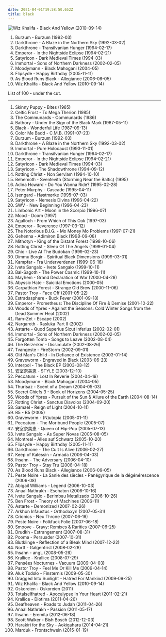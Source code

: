 ```yaml
---
date: 2021-04-01T19:58:50.652Z
title: black
---
```

![Wiz Khalifa - Black And Yellow (2010-09-14)](http://coverartarchive.org/release/b58e040e-e64c-4d77-bbec-5dde4755de8a/28279457366-500.jpg "Wiz Khalifa - Black And Yellow (2010-09-14)")
<ol>
<li data-cover="http://coverartarchive.org/release/c6e9caed-aeb3-4de7-b47e-0c9c9b91a1dc/6619076015-500.jpg" data-tags="black metal">Burzum - Burzum (1992-03)</li>
<li data-cover="http://coverartarchive.org/release/c75ff366-2c7f-4c58-b900-391d2b5aaf33/7290226551-500.jpg" data-tags="black metal">Darkthrone - A Blaze in the Northern Sky (1992-03-02)</li>
<li data-cover="http://coverartarchive.org/release/e2f25d41-736c-40e9-83b3-678f42873eb3/14548660035-500.jpg" data-tags="black metal">Darkthrone - Transilvanian Hunger (1994-02-17)</li>
<li data-cover="https://via.placeholder.com/150" data-tags="black metal, symphonic black metal">Emperor - In the Nightside Eclipse (1994-02-21)</li>
<li data-cover="https://via.placeholder.com/150" data-tags="black metal">Satyricon - Dark Medieval Times (1994-03)</li>
<li data-cover="https://via.placeholder.com/150" data-tags="black metal">Immortal - Sons of Northern Darkness (2002-02-05)</li>
<li data-cover="https://img.discogs.com/lR9OILM_9YX_f7xYHNGmT4wU7gw=/fit-in/600x600/filters:strip_icc():format(jpeg):mode_rgb():quality(90)/discogs-images/R-2014630-1323624467.jpeg.jpg" data-tags="house, detroit, deep house">Moodymann - Black Mahogani (2004-05)</li>
<li data-cover="http://coverartarchive.org/release/696527a2-2afc-4ba6-a5d7-c96f3f72aca5/6845856977-500.jpg" data-tags="black">Flipsyde - Happy Birthday (2005-11-11)</li>
<li data-cover="https://via.placeholder.com/150" data-tags="deathcore">As Blood Runs Black - Allegiance (2006-06-05)</li>
<li data-cover="http://coverartarchive.org/release/b58e040e-e64c-4d77-bbec-5dde4755de8a/28279457366-500.jpg" data-tags="black, yellow, wiz khalifa, and, blac a yel">Wiz Khalifa - Black And Yellow (2010-09-14)</li>
</ol>
List of 100 - under the cut.
<!-- more -->

_________________

<ol>
<li data-cover="https://via.placeholder.com/150" data-tags="industrial">
Skinny Puppy - Bites (1985)
</li>
<li data-cover="http://coverartarchive.org/release/6bb6a210-a5c3-34c6-8b15-6a1cfe1f06cc/15827303733-500.jpg" data-tags="thrash metal, black metal, 1985">
Celtic Frost - To Mega Therion (1985)
</li>
<li data-cover="https://img.discogs.com/zheQEkzuYjv5U1gVz-Vr5rHuRtY=/fit-in/600x590/filters:strip_icc():format(jpeg):mode_rgb():quality(90)/discogs-images/R-517703-1274205528.jpeg.jpg" data-tags="80s, new wave">
The Communards - Communards (1986)
</li>
<li data-cover="https://via.placeholder.com/150" data-tags="black metal">
Bathory - Under the Sign of the Black Mark (1987-05-11)
</li>
<li data-cover="http://coverartarchive.org/release/682ac206-fba0-49ce-8a1c-37373b110ad1/7042253296-500.jpg" data-tags="80s">
Black - Wonderful Life (1987-09-13)
</li>
<li data-cover="http://coverartarchive.org/release/90b22e2c-df0f-4935-8eff-52e244bb5fcd/9537750476-500.jpg" data-tags="new jack swing">
Color Me Badd - C.M.B. (1991-07-23)
</li>
<li data-cover="http://coverartarchive.org/release/c6e9caed-aeb3-4de7-b47e-0c9c9b91a1dc/6619076015-500.jpg" data-tags="black metal">
Burzum - Burzum (1992-03)
</li>
<li data-cover="http://coverartarchive.org/release/c75ff366-2c7f-4c58-b900-391d2b5aaf33/7290226551-500.jpg" data-tags="black metal">
Darkthrone - A Blaze in the Northern Sky (1992-03-02)
</li>
<li data-cover="http://coverartarchive.org/release/6aac0b23-142d-3568-8fdc-5154220be48d/8068709253-500.jpg" data-tags="black metal">
Immortal - Pure Holocaust (1993-11-01)
</li>
<li data-cover="http://coverartarchive.org/release/e2f25d41-736c-40e9-83b3-678f42873eb3/14548660035-500.jpg" data-tags="black metal">
Darkthrone - Transilvanian Hunger (1994-02-17)
</li>
<li data-cover="https://via.placeholder.com/150" data-tags="black metal, symphonic black metal">
Emperor - In the Nightside Eclipse (1994-02-21)
</li>
<li data-cover="https://via.placeholder.com/150" data-tags="black metal">
Satyricon - Dark Medieval Times (1994-03)
</li>
<li data-cover="https://img.discogs.com/TLuei5VFj9jikf-RXnvqh4ojR8U=/fit-in/600x479/filters:strip_icc():format(jpeg):mode_rgb():quality(90)/discogs-images/R-5956936-1407345856-2710.jpeg.jpg" data-tags="black metal">
Satyricon - The Shadowthrone (1994-09-12)
</li>
<li data-cover="http://coverartarchive.org/release/a892e0b9-743c-305f-818c-0140426f38ff/3171610927-500.jpg" data-tags="black metal">
Rotting Christ - Non Serviam (1994-10-10)
</li>
<li data-cover="http://coverartarchive.org/release/6f9776dc-964d-3c06-8bd8-33aeea62cd1c/6985187745-500.jpg" data-tags="black metal">
Behemoth - Sventevith (Storming Near the Baltic) (1995)
</li>
<li data-cover="http://coverartarchive.org/release/f019b278-c76f-4d3a-832f-8dccb2498c05/19730960612-500.jpg" data-tags="rnb">
Adina Howard - Do You Wanna Ride? (1995-02-28)
</li>
<li data-cover="https://img.discogs.com/arKiISUSV0qoRIy4AI46jwB4qkM=/fit-in/170x170/filters:strip_icc():format(jpeg):mode_rgb():quality(90)/discogs-images/R-2078979-1262790041.jpeg.jpg" data-tags="1995, uk, gothic rock">
Peter Murphy - Cascade (1995-04-11)
</li>
<li data-cover="https://img.discogs.com/KLsHPCXjeJ98_ZFMwg9mwAxc07k=/fit-in/300x300/filters:strip_icc():format(jpeg):mode_rgb():quality(90)/discogs-images/R-6978183-1430847414-6989.jpeg.jpg" data-tags="black metal, norwegian black metal">
Isengard - Høstmørke (1995-07-03)
</li>
<li data-cover="https://img.discogs.com/cNhyGiPa18oIAK7F52ij5CIZrFM=/fit-in/562x556/filters:strip_icc():format(jpeg):mode_rgb():quality(90)/discogs-images/R-2133956-1348802991-3436.jpeg.jpg" data-tags="black metal">
Satyricon - Nemesis Divina (1996-04-22)
</li>
<li data-cover="https://img.discogs.com/ZbKVIbpv_MdeNPs_T_HkyryUYz4=/fit-in/600x952/filters:strip_icc():format(jpeg):mode_rgb():quality(90)/discogs-images/R-6072098-1410327188-7562.jpeg.jpg" data-tags="rnb, soul">
SWV - New Beginning (1996-04-23)
</li>
<li data-cover="http://coverartarchive.org/release/5f50fe98-c851-4b66-a1f4-b2f7dfd3d1f6/9225702873-500.jpg" data-tags="symphonic black metal, black metal">
Limbonic Art - Moon in the Scorpio (1996-07)
</li>
<li data-cover="https://img.discogs.com/oi4HGBr1manNRn5Q2y9NL12Lzx4=/fit-in/600x589/filters:strip_icc():format(jpeg):mode_rgb():quality(90)/discogs-images/R-12954081-1545244555-9253.jpeg.jpg" data-tags="1997">
Mood - Doom (1997)
</li>
<li data-cover="http://coverartarchive.org/release/a9a49fa5-b9a9-4db1-98ed-71061f582bf2/1122680644-500.jpg" data-tags="black metal">
Agalloch - From Which of This Oak (1997-03)
</li>
<li data-cover="http://coverartarchive.org/release/33a4f987-7445-484b-a8b1-4458e193f3c4/9218731859-500.jpg" data-tags="black metal">
Emperor - Reverence (1997-03-12)
</li>
<li data-cover="https://img.discogs.com/BnsgRIQxGt6QN05UtwQIY9JL01Y=/fit-in/225x225/filters:strip_icc():format(jpeg):mode_rgb():quality(90)/discogs-images/R-17938378-1616291813-3629.jpeg.jpg" data-tags="black, notoriusbig">
The Notorious B.I.G. - Mo Money Mo Problems (1997-07-21)
</li>
<li data-cover="https://via.placeholder.com/150" data-tags="black metal">
Gehenna - Adimiron Black (1998-06-08)
</li>
<li data-cover="http://coverartarchive.org/release/7008d864-5b99-4001-99c6-9f163caeeca2/21075778575-500.jpg" data-tags="viking metal, black metal">
Mithotyn - King of the Distant Forest (1998-10-06)
</li>
<li data-cover="http://coverartarchive.org/release/436ea4da-befa-49be-8d75-66b22f261574/7443557677-500.jpg" data-tags="black metal, metal, melodic black metal">
Rotting Christ - Sleep Of The Angels (1999-01-04)
</li>
<li data-cover="https://img.discogs.com/lYCJzw4Pt_1aXvKVT-uyDjObXbI=/fit-in/600x598/filters:strip_icc():format(jpeg):mode_rgb():quality(90)/discogs-images/R-8540311-1463662184-9943.jpeg.jpg" data-tags="disco, funk, soul, dance">
Chic - Live At The Budokan (1999-02-23)
</li>
<li data-cover="http://coverartarchive.org/release/32ebc0bd-4573-3a9b-9d6d-3a9e0556c166/3479063559-500.jpg" data-tags="symphonic black metal, black metal">
Dimmu Borgir - Spiritual Black Dimensions (1999-03-01)
</li>
<li data-cover="https://via.placeholder.com/150" data-tags="black metal">
Kampfar - Fra Underverdenen (1999-06-16)
</li>
<li data-cover="http://coverartarchive.org/release/d3016793-7d45-40fd-983d-f2c7134e278a/25200673286-500.jpg" data-tags="pop, female vocalists, dance, latin, brasil">
Ivete Sangalo - Ivete Sangalo (1999-10-11)
</li>
<li data-cover="http://coverartarchive.org/release/42d676bf-a866-39a3-91ed-f7e703b71344/5475937749-500.jpg" data-tags="symphonic black metal, black metal, symphonic metal, epic black metal, epic metal">
Bal-Sagoth - The Power Cosmic (1999-10-11)
</li>
<li data-cover="http://coverartarchive.org/release/12e3767d-d674-4150-bc52-9d197c7778c1/13866484117-500.jpg" data-tags="black metal">
Mayhem - Grand Declaration of War (2000-04-29)
</li>
<li data-cover="https://img.discogs.com/V38PTfMwsFCh7oEnbkDs875nZBc=/fit-in/600x600/filters:strip_icc():format(jpeg):mode_rgb():quality(90)/discogs-images/R-15703572-1597955570-3025.jpeg.jpg" data-tags="black metal, depressive black metal">
Abyssic Hate - Suicidal Emotions (2000-05)
</li>
<li data-cover="http://coverartarchive.org/release/57028857-c038-469d-9476-5dee0cd5be6d/21747900779-500.jpg" data-tags="black metal">
Carpathian Forest - Strange Old Brew (2000-11-06)
</li>
<li data-cover="http://coverartarchive.org/release/c5767704-3284-4b79-b19b-ce5aed07841b/17269026966-500.jpg" data-tags="hip hop, rap, dirty south, southern rap, south">
Pastor Troy - Face Off (2001-05-22)
</li>
<li data-cover="https://img.discogs.com/_bukTVLaZ2UYdjUEDMAISH7zWhk=/fit-in/502x500/filters:strip_icc():format(jpeg):mode_rgb():quality(90)/discogs-images/R-2177658-1395577751-7466.jpeg.jpg" data-tags="jazz, death metal">
Estradasphere - Buck Fever (2001-09-18)
</li>
<li data-cover="http://coverartarchive.org/release/cb67ecb9-2d90-39bc-bef2-5d0ec82beb2f/5877351684-500.jpg" data-tags="black metal, symphonic black metal, progressive black metal">
Emperor - Prometheus: The Discipline Of Fire & Demise (2001-10-22)
</li>
<li data-cover="https://img.discogs.com/5sLt7jO2BTgA3Vb8yFDtMqg7OoY=/fit-in/500x496/filters:strip_icc():format(jpeg):mode_rgb():quality(90)/discogs-images/R-2892682-1309393351.jpeg.jpg" data-tags="black metal">
Woods of Ypres - Against the Seasons: Cold Winter Songs from the Dead Summer Heat (2002)
</li>
<li data-cover="http://coverartarchive.org/release/9d39e878-2fd1-4988-bd2b-5ee275e451a0/2152582190-500.jpg" data-tags="2002, black metal, progressive metal, gothic metal, avant-garde metal">
Ram-Zet - Escape (2002)
</li>
<li data-cover="http://coverartarchive.org/release/bb2561bb-fd7a-4c9f-aaf5-ddc0512fbc2a/2248935299-500.jpg" data-tags="black metal">
Nargaroth - Rasluka Part II (2002)
</li>
<li data-cover="http://coverartarchive.org/release/1a0ba8b4-7e36-436f-8919-23911dabca90/4755919798-500.jpg" data-tags="black metal, symphonic black metal">
Astarte - Quod Superius Sicut Inferius (2002-02-01)
</li>
<li data-cover="https://via.placeholder.com/150" data-tags="black metal">
Immortal - Sons of Northern Darkness (2002-02-05)
</li>
<li data-cover="https://img.discogs.com/_nhOTZTclsomWTCRVv2VpYGGha4=/fit-in/340x340/filters:strip_icc():format(jpeg):mode_rgb():quality(90)/discogs-images/R-681273-1147069300.jpeg.jpg" data-tags="depressive black metal, suicidal black metal, black metal, black doom metal">
Forgotten Tomb - Songs to Leave (2002-08-04)
</li>
<li data-cover="https://via.placeholder.com/150" data-tags="grindcore, death metal, industrial death metal, 2002">
The Berzerker - Dissimulate (2002-08-26)
</li>
<li data-cover="https://via.placeholder.com/150" data-tags="symphonic black metal">
Tvangeste - FireStorm (2002-09-01)
</li>
<li data-cover="http://coverartarchive.org/release/a9d5452a-e5b1-4281-8b42-07773144a1a9/19111696998-500.jpg" data-tags="black metal, melodic black metal, symphonic black metal">
Old Man's Child - In Defiance of Existence (2003-01-14)
</li>
<li data-cover="http://coverartarchive.org/release/9027c1f8-7839-43f5-9f65-46f029fc2d9e/6036381309-500.jpg" data-tags="black metal">
Graveworm - Engraved in Black (2003-06-23)
</li>
<li data-cover="http://coverartarchive.org/release/e3223417-298a-49af-80d5-e5c875a16183/13323516676-500.jpg" data-tags="indie rock, rock, interpol">
Interpol - The Black EP (2003-08-12)
</li>
<li data-cover="https://via.placeholder.com/150" data-tags="namie amuro">
安室奈美恵 - STYLE (2003-12-10)
</li>
<li data-cover="http://coverartarchive.org/release/bcd1474d-1242-3190-b8da-ed87a2547f58/25788869776-500.jpg" data-tags="avant-garde, avant-garde metal, experimental">
Peccatum - Lost In Reverie (2004-04-19)
</li>
<li data-cover="https://img.discogs.com/lR9OILM_9YX_f7xYHNGmT4wU7gw=/fit-in/600x600/filters:strip_icc():format(jpeg):mode_rgb():quality(90)/discogs-images/R-2014630-1323624467.jpeg.jpg" data-tags="house, detroit, deep house">
Moodymann - Black Mahogani (2004-05)
</li>
<li data-cover="http://coverartarchive.org/release/c32efa95-be9c-4fb5-ae43-deb6649bb9b0/13323638235-500.jpg" data-tags="melodic black metal">
Thurisaz - Scent of a Dream (2004-05-03)
</li>
<li data-cover="https://img.discogs.com/wxZ80Zl1HxM5cT72lMYsY8uujUU=/fit-in/450x450/filters:strip_icc():format(jpeg):mode_rgb():quality(90)/discogs-images/R-9086500-1474539313-9374.jpeg.jpg" data-tags="experimental, avant-garde">
Secret Chiefs 3 - Book of Horizons (2004-05-25)
</li>
<li data-cover="http://coverartarchive.org/release/d694c85e-38c0-49fc-a3db-faf58aad8e22/15400134258-500.jpg" data-tags="black metal">
Woods of Ypres - Pursuit of the Sun & Allure of the Earth (2004-08-14)
</li>
<li data-cover="http://coverartarchive.org/release/ac5f77fe-e6d9-48dc-b3d5-cd958e3303b9/7443578288-500.jpg" data-tags="black metal">
Rotting Christ - Sanctus Diavolos (2004-09-20)
</li>
<li data-cover="http://coverartarchive.org/release/bd9ddc75-db23-4d46-b748-a39e5d4c5a19/26723378277-500.jpg" data-tags="industrial metal">
Samael - Reign of Light (2004-10-11)
</li>
<li data-cover="http://coverartarchive.org/release/2436bff3-2da5-48eb-b0e0-cc2ba88bdc88/26520350353-500.jpg" data-tags="hip hop, pop, rap, bounce, 00s, black, b5 baby">
B5 - B5 (2005)
</li>
<li data-cover="http://coverartarchive.org/release/82d03e9a-c800-434b-9915-c0cb52f647b5/4878350488-500.jpg" data-tags="black metal, melodic black metal, symphonic black metal">
Graveworm - (N)utopia (2005-01-11)
</li>
<li data-cover="https://img.discogs.com/85TRZwIpHvHvnD6DPnIt_16_7Hs=/fit-in/287x373/filters:strip_icc():format(jpeg):mode_rgb():quality(90)/discogs-images/R-4930855-1380135416-5744.jpeg.jpg" data-tags="black metal">
Peccatum - The Moribund People (2005-07)
</li>
<li data-cover="https://via.placeholder.com/150" data-tags="namie amuro">
安室奈美恵 - Queen of Hip-Pop (2005-07-13)
</li>
<li data-cover="https://img.discogs.com/_4HN8z9XjaQh_3qSeTtjeHK7_DU=/fit-in/421x600/filters:strip_icc():format(jpeg):mode_rgb():quality(90)/discogs-images/R-6357018-1417261915-3747.jpeg.jpg" data-tags="pop, female vocalists">
Ivete Sangalo - As Super Novas (2005-08-05)
</li>
<li data-cover="https://img.discogs.com/3EiBn2WyE_kCpGi8zIbcfmXakMA=/fit-in/600x600/filters:strip_icc():format(jpeg):mode_rgb():quality(90)/discogs-images/R-8082238-1454788626-9224.jpeg.jpg" data-tags="punk rock, german">
Montreal - Alles auf Schwarz (2005-10-20)
</li>
<li data-cover="http://coverartarchive.org/release/696527a2-2afc-4ba6-a5d7-c96f3f72aca5/6845856977-500.jpg" data-tags="black">
Flipsyde - Happy Birthday (2005-11-11)
</li>
<li data-cover="https://via.placeholder.com/150" data-tags="black metal">
Darkthrone - The Cult Is Alive (2006-02-27)
</li>
<li data-cover="https://via.placeholder.com/150" data-tags="black metal, melodic black metal">
Keep of Kalessin - Armada (2006-04-03)
</li>
<li data-cover="https://via.placeholder.com/150" data-tags="progressive metal, progressive black metal, black metal">
Ihsahn - The Adversary (2006-04-10)
</li>
<li data-cover="https://img.discogs.com/pVa8ViN8xZ1a5LhIJQSwhwoTDNc=/fit-in/600x600/filters:strip_icc():format(jpeg):mode_rgb():quality(90)/discogs-images/R-2840956-1572891029-1201.jpeg.jpg" data-tags="hip hop, dirty south, southern rap, south, gucci mane">
Pastor Troy - Stay Tru (2006-04-18)
</li>
<li data-cover="https://via.placeholder.com/150" data-tags="deathcore">
As Blood Runs Black - Allegiance (2006-06-05)
</li>
<li data-cover="http://coverartarchive.org/release/17a846de-17d7-4bba-b628-ffecf724d5e1/6237246119-500.jpg" data-tags="black metal">
Peste Noire - La Sanie des siècles - Panégyrique de la dégénérescence (2006-08)
</li>
<li data-cover="http://coverartarchive.org/release/8d8e6041-9f4b-4553-ac4d-cf997e29598a/21893021794-500.jpg" data-tags="metalcore, blackcore">
Abigail Williams - Legend (2006-10-03)
</li>
<li data-cover="http://coverartarchive.org/release/60775bb2-91e1-35bc-8ecf-88c82628700c/2650917419-500.jpg" data-tags="black metal, grindcore">
Anaal Nathrakh - Eschaton (2006-10-16)
</li>
<li data-cover="https://img.discogs.com/_4HN8z9XjaQh_3qSeTtjeHK7_DU=/fit-in/421x600/filters:strip_icc():format(jpeg):mode_rgb():quality(90)/discogs-images/R-6357018-1417261915-3747.jpeg.jpg" data-tags="spanish, electronic, female, hip hop, pop, rock, soul, rap, female vocalists, singer-songwriter, dance, cute, dance-pop, urban, latin, house, club, r&b, party, deep, r and b, favorite artists, rnb, female vocals, female vocalist, rhythm and blues, female artists, hot, english, nelly furtado, woman, music, teen pop, shakira, divas">
Ivete Sangalo - Berimbau Metalizado (2006-10-26)
</li>
<li data-cover="http://coverartarchive.org/release/622ac912-8b5d-463a-bad4-52dc1616c118/15785742859-500.jpg" data-tags="ambient, electronic, experimental">
Ben Frost - Theory of Machines (2006-11)
</li>
<li data-cover="http://coverartarchive.org/release/ab7801ce-90eb-4bf3-8997-f3973769b6ad/4755721443-500.jpg" data-tags="black metal">
Astarte - Demonized (2007-02-26)
</li>
<li data-cover="https://img.discogs.com/rB2wIXWnbx0Juu5uQvv6HL7WeA8=/fit-in/600x596/filters:strip_icc():format(jpeg):mode_rgb():quality(90)/discogs-images/R-1967254-1255597981.jpeg.jpg" data-tags="black metal">
Arkhon Infaustus - Orthodoxyn (2007-05-31)
</li>
<li data-cover="https://via.placeholder.com/150" data-tags="death metal">
Crionics - Neu Throne (2007-06-16)
</li>
<li data-cover="http://coverartarchive.org/release/31d6e34e-48b8-4893-877c-fc9c736200c4/2411022826-500.jpg" data-tags="black metal">
Peste Noire - Folkfuck Folie (2007-06-18)
</li>
<li data-cover="http://coverartarchive.org/release/90b29336-d865-4ed6-a471-ac5722d86e4c/10079866413-500.jpg" data-tags="hip-hop, chillout, jazz, chill, soul, reggae, sexy, dance, funk, house, bass, club, rnb, fun, black, fucking great, test mt">
Smoove - Gravy: Remixes & Rarities (2007-06-25)
</li>
<li data-cover="https://img.discogs.com/mrqN6wdj-TZSWogh0iHECxcxJlo=/fit-in/600x531/filters:strip_icc():format(jpeg):mode_rgb():quality(90)/discogs-images/R-11006966-1597106527-4900.jpeg.jpg" data-tags="black metal, atmospheric black metal">
Drudkh - Estrangement (2007-08-31)
</li>
<li data-cover="https://img.discogs.com/EmF4gPMDUoJI4AbWzcYj-xWgMLM=/fit-in/537x496/filters:strip_icc():format(jpeg):mode_rgb():quality(90)/discogs-images/R-1130112-1194467176.png.jpg" data-tags="2007, trip-hop, indie, experimental, shoegaze, cello, unique, finnish, intense, female vocalist, 00's, helsinki, black, dynamic, finland, deer, persuader, underplayed, great sound, pooma, raindeer, satumaa-tango">
Pooma - Persuader (2007-10-31)
</li>
<li data-cover="http://coverartarchive.org/release/200d7321-e0b5-4491-8c61-9af4691f4a75/954326067-500.jpg" data-tags="black metal, black, atmospheric black metal, depressive black metal, post-black metal, favorite bm">
Blutklinge - Reflection of a Bleak Mind (2007-12-22)
</li>
<li data-cover="http://coverartarchive.org/release/226ded28-4f33-4067-81eb-815e81d93f7e/1060436836-500.jpg" data-tags="black metal, ambient, funeral doom">
Nortt - Galgenfrist (2008-02-28)
</li>
<li data-cover="https://via.placeholder.com/150" data-tags="progressive metal, progressive black metal, black metal, 2008">
Ihsahn - angL (2008-05-26)
</li>
<li data-cover="http://coverartarchive.org/release/d99e08d4-7296-4caf-9aa8-def9985ad9a2/11356617677-500.jpg" data-tags="black metal">
Krallice - Krallice (2008-07-29)
</li>
<li data-cover="http://coverartarchive.org/release/9c3df1a3-c47e-43d5-a582-2f56fd601e44/2712493028-500.jpg" data-tags="black metal">
Pensées Nocturnes - Vacuum (2009-04-03)
</li>
<li data-cover="http://coverartarchive.org/release/e9803377-2162-42a4-812e-a994090509bf/27703818002-500.jpg" data-tags="hip hop, crunk, dirty south, christian, contemporary christian, contemporary christian music, bap, black, horrorcore, georgia, southern rap, sounds, south, troy, southern, batman, ccm, hip, hop, preacher, scripture, evangelism, african-american, zap, hop hop, minister, christian crunk, ministers, mangum, pastor troy, preachers, the south will rise again, missionary, boof, confederate, southern united states, boofer, mission field, kolob, auditory, scriptural, troy mangum, trip to kolob, hie to kolob, missionaries, boofed, hippety hop hop, people who use the bathroom occasionally, ordination of the ordinary, the south will rise">
Pastor Troy - Feel Me Or Kill Me (2009-04-14)
</li>
<li data-cover="http://coverartarchive.org/release/c3167de2-e1f2-4fdb-bc72-9610c837be6a/14303013313-500.jpg" data-tags="2009, french, experimental, noise rock, psychedelic, late night, space rock, intense, psychedelic rock, psycho, drone doom, black, drone rock, acid rock, heavy psych, experimental black metal, doomgaze, noise metal, norma evangelium diaboli, noisegaze, black noise, ritual musick, creeping chaos, pscychedelic rock, the ajna offensive">
Aluk Todolo - Finsternis (2009-05-30)
</li>
<li data-cover="http://coverartarchive.org/release/da9e633c-b899-4e6f-b270-9dd4d788f81a/27317356479-500.jpg" data-tags="black metal">
Dragged Into Sunlight - Hatred For Mankind (2009-09-25)
</li>
<li data-cover="http://coverartarchive.org/release/b58e040e-e64c-4d77-bbec-5dde4755de8a/28279457366-500.jpg" data-tags="black, yellow, wiz khalifa, and, blac a yel">
Wiz Khalifa - Black And Yellow (2010-09-14)
</li>
<li data-cover="https://img.discogs.com/SaAsJs67Zil5nfHO5-b4OmIBWlc=/fit-in/600x600/filters:strip_icc():format(jpeg):mode_rgb():quality(90)/discogs-images/R-9459322-1480949074-7439.jpeg.jpg" data-tags="black metal, black">
Oskoreien - Oskoreien (2011)
</li>
<li data-cover="http://coverartarchive.org/release/29134711-fd9c-44b0-a738-41b922f5be6c/1465495232-500.jpg" data-tags="2011, black metal">
Totalselfhatred - Apocalypse In Your Heart (2011-02-21)
</li>
<li data-cover="http://coverartarchive.org/release/ee632194-3255-485b-936c-dc3654066cf8/11356172981-500.jpg" data-tags="black metal, progressive black metal">
Krallice - Diotima (2011-04-26)
</li>
<li data-cover="http://coverartarchive.org/release/e6b250b5-d81f-4303-95c0-460e1c3ce897/17498799005-500.jpg" data-tags="atmospheric black metal, black metal, post-rock">
Deafheaven - Roads to Judah (2011-04-26)
</li>
<li data-cover="http://coverartarchive.org/release/75161655-04bd-4730-8cbc-9128f371ab61/21129401013-500.jpg" data-tags="black metal, grindcore">
Anaal Nathrakh - Passion (2011-05-17)
</li>
<li data-cover="http://coverartarchive.org/release/5cd6b6d7-2e05-4099-ac57-34fff58628bb/15876222927-500.jpg" data-tags="progressive metal, 2012">
Ihsahn - Eremita (2012-06-18)
</li>
<li data-cover="https://via.placeholder.com/150" data-tags="2012">
Scott Walker - Bish Bosch (2012-12-03)
</li>
<li data-cover="https://img.discogs.com/GDdEqcI5FkWMcnhNnHMhPV26qkg=/fit-in/600x399/filters:strip_icc():format(jpeg):mode_rgb():quality(90)/discogs-images/R-11576948-1518854988-9070.jpeg.jpg" data-tags="2014">
Harakiri for the Sky - Aokigahara (2014-04-21)
</li>
<li data-cover="http://coverartarchive.org/release/a5cc15e1-24da-4b17-8db6-1355c5308631/9188555081-500.jpg" data-tags="black metal">
Marduk - Frontschwein (2015-01-19)
</li>
</ol>